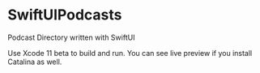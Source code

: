 # SwiftUIPodcasts
Podcast Directory written with SwiftUI

Use Xcode 11 beta to build and run. You can see live preview if you install Catalina as well.
